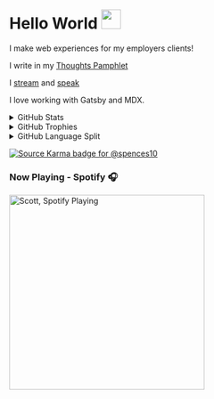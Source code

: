 # Hello World <img src="https://res.cloudinary.com/defkmsrpw/image/upload/q_auto,f_auto,w_60/v1614959623/wave.gif" width="35px">

I make web experiences for my employers clients!

I write in my [Thoughts Pamphlet]

I [stream] and [speak]

I love working with Gatsby and MDX.

<details>
  <summary>GitHub Stats</summary>

![GitHub Stats Card]

</details>

<details>
  <summary>GitHub Trophies</summary>

<!-- https://github.com/ryo-ma/github-profile-trophy -->

![GitHub Trophies]

</details>

<details>
  <summary>GitHub Language Split</summary>

![github language split]

</details>

[![Source Karma badge for @spences10](https://sourcekarma-og.vercel.app/api/spences10/github)](https://sourcekarma.vercel.app/spences10)

### Now Playing - Spotify 🎧

<!-- Make your own https://www.youtube.com/watch?v=n6d4KHSKqGk&t=555s -->

[<img src="https://spotify-now-playing.spences10.vercel.app/api/spotify-playing" alt="Scott, Spotify Playing" width="350" />](https://open.spotify.com/user/spences10)

<!-- Links -->

[Thoughts Pamphlet]: https://scottspence.com/garden
[stream]: https://www.youtube.com/channel/UC3ob2PbcsXT3IIMX--wLEfg
[speak]: https://scottspence.com/speaking
[github stats card]: https://github-readme-stats.vercel.app/api?username=spences10
[github trophies]: https://github-profile-trophy.vercel.app/?username=spences10&column=4&margin-w=18&margin-h=15
[github language split]: https://ghui.vercel.app/pie.png?username=spences10
